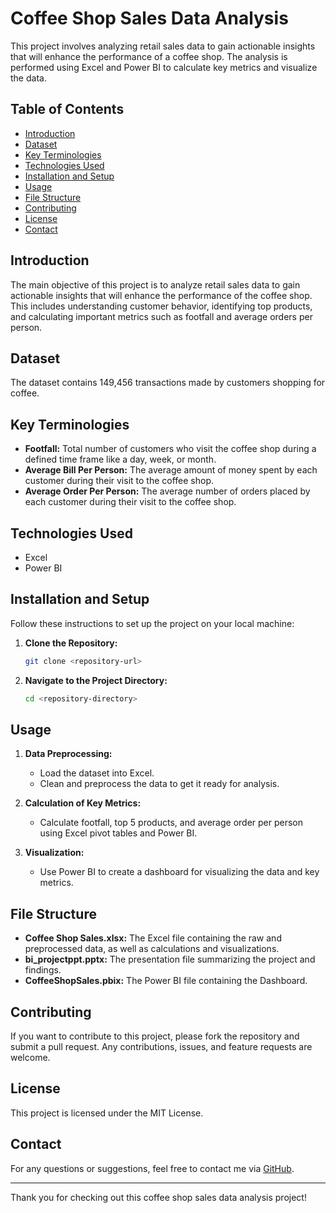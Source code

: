# Coffee Shop Sales Data Analysis

This project involves analyzing retail sales data to gain actionable insights that will enhance the performance of a coffee shop. The analysis is performed using Excel and Power BI to calculate key metrics and visualize the data.

## Table of Contents

- [Introduction](#introduction)
- [Dataset](#dataset)
- [Key Terminologies](#key-terminologies)
- [Technologies Used](#technologies-used)
- [Installation and Setup](#installation-and-setup)
- [Usage](#usage)
- [File Structure](#file-structure)
- [Contributing](#contributing)
- [License](#license)
- [Contact](#contact)

## Introduction

The main objective of this project is to analyze retail sales data to gain actionable insights that will enhance the performance of the coffee shop. This includes understanding customer behavior, identifying top products, and calculating important metrics such as footfall and average orders per person.

## Dataset

The dataset contains 149,456 transactions made by customers shopping for coffee.

## Key Terminologies

- **Footfall:** Total number of customers who visit the coffee shop during a defined time frame like a day, week, or month.
- **Average Bill Per Person:** The average amount of money spent by each customer during their visit to the coffee shop.
- **Average Order Per Person:** The average number of orders placed by each customer during their visit to the coffee shop.

## Technologies Used

- Excel
- Power BI

## Installation and Setup

Follow these instructions to set up the project on your local machine:

1. **Clone the Repository:**
    ```sh
    git clone <repository-url>
    ```
2. **Navigate to the Project Directory:**
    ```sh
    cd <repository-directory>
    ```

## Usage

1. **Data Preprocessing:**
    - Load the dataset into Excel.
    - Clean and preprocess the data to get it ready for analysis.
  
2. **Calculation of Key Metrics:**
    - Calculate footfall, top 5 products, and average order per person using Excel pivot tables and Power BI.
  
3. **Visualization:**
    - Use Power BI to create a dashboard for visualizing the data and key metrics.

## File Structure

- **Coffee Shop Sales.xlsx:** The Excel file containing the raw and preprocessed data, as well as calculations and visualizations.
- **bi_projectppt.pptx:** The presentation file summarizing the project and findings.
- **CoffeeShopSales.pbix:** The Power BI file containing the Dashboard.

## Contributing

If you want to contribute to this project, please fork the repository and submit a pull request. Any contributions, issues, and feature requests are welcome.

## License

This project is licensed under the MIT License.

## Contact

For any questions or suggestions, feel free to contact me via [GitHub](https://github.com/nikithmurali).

---

Thank you for checking out this coffee shop sales data analysis project!
